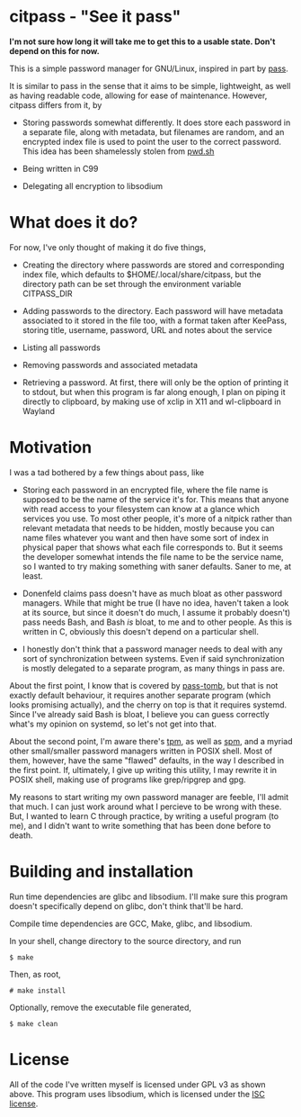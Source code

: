 # citpass - "See it pass"

**I'm not sure how long it will take me to get this to a usable state. Don't depend on this for now.**

This is a simple password manager for GNU/Linux, inspired in part by [pass](https://www.passwordstore.org/).

It is similar to pass in the sense that it aims to be simple, lightweight, as well as having readable code,
allowing for ease of maintenance. However, citpass differs from it, by

- Storing passwords somewhat differently. It does store each password in a separate file, along with
metadata, but filenames are random, and an encrypted index file is used to point the user to the correct
password. This idea has been shamelessly stolen from [pwd.sh](https://github.com/drduh/pwd.sh)

- Being written in C99

- Delegating all encryption to libsodium

# What does it do?

For now, I've only thought of making it do five things,

- Creating the directory where passwords are stored and corresponding index file, which defaults to
$HOME/.local/share/citpass, but the directory path can be set through the environment variable CITPASS_DIR

- Adding passwords to the directory. Each password will have metadata associated to it stored in the file too,
with a format taken after KeePass, storing title, username, password, URL and notes about the service

- Listing all passwords

- Removing passwords and associated metadata

- Retrieving a password. At first, there will only be the option of printing it to stdout,
but when this program is far along enough, I plan on piping it directly to clipboard, by making use of
xclip in X11 and wl-clipboard in Wayland

# Motivation

I was a tad bothered by a few things about pass, like

- Storing each password in an encrypted file, where the file name is supposed to be the name
of the service it's for. This means that anyone with read access to your filesystem can know at a
glance which services you use. To most other people, it's more of a nitpick rather than relevant metadata
that needs to be hidden, mostly because you can name files whatever you want and then have some sort
of index in physical paper that shows what each file corresponds to. But it seems the developer
somewhat intends the file name to be the service name, so I wanted to try making something with
saner defaults. Saner to me, at least.

- Donenfeld claims pass doesn't have as much bloat as other password managers. While that might be true
(I have no idea, haven't taken a look at its source, but since it doesn't do much, I assume it probably doesn't)
pass needs Bash, and Bash *is* bloat, to me and to other people. As this is written in C, obviously this doesn't
depend on a particular shell.

- I honestly don't think that a password manager needs to deal with any sort of synchronization between systems.
Even if said synchronization is mostly delegated to a separate program, as many things in pass are.

About the first point, I know that is covered by [pass-tomb](https://github.com/roddhjav/pass-tomb), but
that is not exactly default behaviour, it requires another separate program (which looks promising actually),
and the cherry on top is that it requires systemd. Since I've already said Bash is bloat, I believe you
can guess correctly what's my opinion on systemd, so let's not get into that.

About the second point, I'm aware there's [tpm](https://github.com/nmeum/tpm/), as well as [spm](https://notabug.org/kl3/spm/),
and a myriad other small/smaller password managers written in POSIX shell. Most of them, however, have
the same "flawed" defaults, in the way I described in the first point. If, ultimately, I give up writing
this utility, I may rewrite it in POSIX shell, making use of programs like grep/ripgrep and gpg.

My reasons to start writing my own password manager are feeble, I'll admit that much. I can just work
around what I percieve to be wrong with these. But, I wanted to learn C through practice, by writing
a useful program (to me), and I didn't want to write something that has been done before to death.

# Building and installation

Run time dependencies are glibc and libsodium. I'll make sure this program doesn't specifically depend
on glibc, don't think that'll be hard.

Compile time dependencies are GCC, Make, glibc, and libsodium.

In your shell, change directory to the source directory, and run

```
$ make
```

Then, as root,

```
# make install
```

Optionally, remove the executable file generated,

```
$ make clean
```

# License

All of the code I've written myself is licensed under GPL v3 as shown above. This program uses libsodium,
which is licensed under the [ISC license](https://en.wikipedia.org/wiki/ISC_license).
